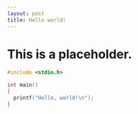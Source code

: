 ```yaml
---
layout: post
title: Hello world!
---
```

# This is a placeholder.

```c
#include <stdio.h>

int main()
{
  printf("Hello, world!\n");
}
```

